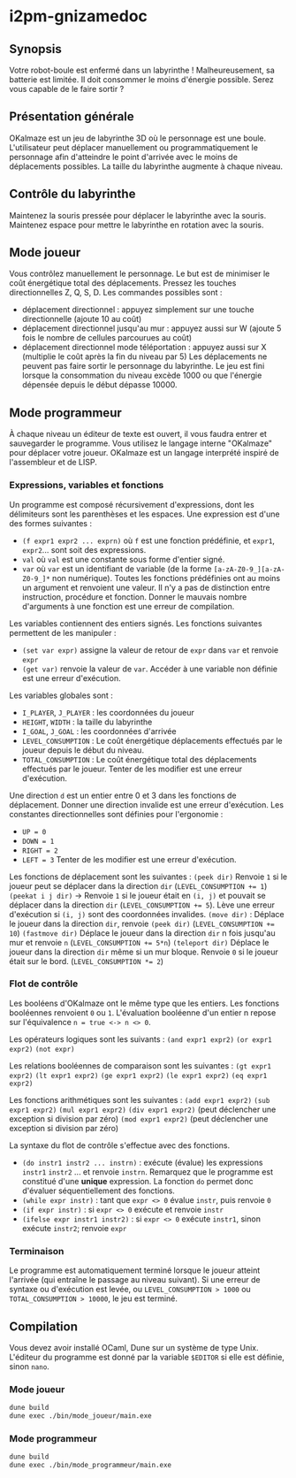 # i2pm-gnizamedoc

## Synopsis
Votre robot-boule est enfermé dans un labyrinthe ! Malheureusement, sa batterie est limitée.
Il doit consommer le moins d'énergie possible. Serez vous capable de le faire sortir ?

## Présentation générale
OKalmaze est un jeu de labyrinthe 3D où le personnage est une boule.
L'utilisateur peut déplacer manuellement ou programmatiquement le personnage
afin d'atteindre le point d'arrivée avec le moins de déplacements possibles.
La taille du labyrinthe augmente à chaque niveau.


## Contrôle du labyrinthe
Maintenez la souris pressée pour déplacer le labyrinthe avec la souris.
Maintenez espace pour mettre le labyrinthe en rotation avec la souris.

## Mode joueur
Vous contrôlez manuellement le personnage.
Le but est de minimiser le coût énergétique total des déplacements.
Pressez les touches directionnelles Z, Q, S, D.
Les commandes possibles sont :
- déplacement directionnel : appuyez simplement sur une touche directionnelle (ajoute 10 au coût)
- déplacement directionnel jusqu'au mur : appuyez aussi sur W (ajoute 5 fois le nombre de cellules parcourues au coût)
- déplacement directionnel mode téléportation : appuyez aussi sur X (multiplie le coût après la fin du niveau par 5)
Les déplacements ne peuvent pas faire sortir le personnage du labyrinthe.
Le jeu est fini lorsque la consommation du niveau excède 1000 ou que l'énergie dépensée depuis le début dépasse 10000.

## Mode programmeur
À chaque niveau un éditeur de texte est ouvert, il vous faudra entrer et sauvegarder le programme.
Vous utilisez le langage interne "OKalmaze" pour déplacer votre joueur.
OKalmaze est un langage interprété inspiré de l'assembleur et de LISP.

### Expressions, variables et fonctions

Un programme est composé récursivement d'expressions, dont les délimiteurs sont les parenthèses et les espaces.
Une expression est d'une des formes suivantes :
- `(f expr1 expr2 ... exprn)` où `f` est une fonction prédéfinie, et `expr1`, `expr2`... sont soit des expressions.
- `val` où `val` est une constante sous forme d'entier signé.
- `var` où `var` est un identifiant de variable (de la forme `[a-zA-Z0-9_][a-zA-Z0-9_]*` non numérique).
Toutes les fonctions prédéfinies ont au moins un argument et renvoient une valeur.
Il n'y a pas de distinction entre instruction, procédure et fonction.
Donner le mauvais nombre d'arguments à une fonction est une erreur de compilation.

Les variables contiennent des entiers signés. Les fonctions suivantes permettent de les manipuler :
- `(set var expr)` assigne la valeur de retour de `expr` dans `var` et renvoie `expr`
- `(get var)` renvoie la valeur de `var`. Accéder à une variable non définie est une erreur d'exécution.

Les variables globales sont :
- `I_PLAYER`, `J_PLAYER` : les coordonnées du joueur
- `HEIGHT`, `WIDTH` : la taille du labyrinthe
- `I_GOAL`, `J_GOAL` : les coordonnées d'arrivée
- `LEVEL_CONSUMPTION` : Le coût énergétique déplacements effectués par le joueur depuis le début du niveau.
- `TOTAL_CONSUMPTION` : Le coût énergétique total des déplacements effectués par le joueur.
Tenter de les modifier est une erreur d'exécution.

Une direction `d` est un entier entre 0 et 3 dans les fonctions de déplacement.
Donner une direction invalide est une erreur d'exécution.
Les constantes directionnelles sont définies pour l'ergonomie :
- `UP = 0`
- `DOWN = 1`
- `RIGHT = 2`
- `LEFT = 3`
Tenter de les modifier est une erreur d'exécution.

Les fonctions de déplacement sont les suivantes :
`(peek dir)` Renvoie `1` si le joueur peut se déplacer dans la direction `dir` (`LEVEL_CONSUMPTION += 1`)
`(peekat i j dir)` -> Renvoie `1` si le joueur était en `(i, j)` et pouvait se déplacer dans la direction `dir` (`LEVEL_CONSUMPTION += 5`). Lève une erreur d'exécution si `(i, j)` sont des coordonnées invalides.
`(move dir)` : Déplace le joueur dans la direction `dir`, renvoie `(peek dir)` (`LEVEL_CONSUMPTION += 10`)
`(fastmove dir)` Déplace le joueur dans la direction `dir` n fois jusqu'au mur et renvoie `n` (`LEVEL_CONSUMPTION += 5*n`)
`(teleport dir)` Déplace le joueur dans la direction `dir` même si un mur bloque. Renvoie `0` si le joueur était sur le bord. (`LEVEL_CONSUMPTION *= 2`)

### Flot de contrôle

Les booléens d'OKalmaze ont le même type que les entiers.
Les fonctions booléennes renvoient `0` ou `1`.
L'évaluation booléenne d'un entier n repose sur l'équivalence `n = true <-> n <> 0`.

Les opérateurs logiques sont les suivants :
`(and expr1 expr2)`
`(or expr1 expr2)`
`(not expr)`

Les relations booléennes de comparaison sont les suivantes :
`(gt expr1 expr2)`
`(lt expr1 expr2)`
`(ge expr1 expr2)`
`(le expr1 expr2)`
`(eq expr1 expr2)`

Les fonctions arithmétiques sont les suivantes :
`(add expr1 expr2)`
`(sub expr1 expr2)`
`(mul expr1 expr2)`
`(div expr1 expr2)` (peut déclencher une exception si division par zéro)
`(mod expr1 expr2)` (peut déclencher une exception si division par zéro)

La syntaxe du flot de contrôle s'effectue avec des fonctions.
- `(do instr1 instr2 ... instrn)` : exécute (évalue) les expressions `instr1` `instr2` ... et renvoie `instrn`.
  Remarquez que le programme est constitué d'une **unique** expression. La fonction `do` permet donc
  d'évaluer séquentiellement des fonctions.
- `(while expr instr)` : tant que `expr <> 0` évalue `instr`, puis renvoie `0`
- `(if expr instr)` : si `expr <> 0` exécute et renvoie `instr`
- `(ifelse expr instr1 instr2)` : si `expr <> 0` exécute `instr1`, sinon exécute `instr2`; renvoie `expr`

### Terminaison

Le programme est automatiquement terminé lorsque le joueur atteint l'arrivée (qui entraîne le passage au niveau suivant).
Si une erreur de syntaxe ou d'exécution est levée, ou `LEVEL_CONSUMPTION > 1000` ou `TOTAL_CONSUMPTION > 10000`,
le jeu est terminé.


## Compilation
Vous devez avoir installé OCaml, Dune sur un système de type Unix.
L'éditeur du programme est donné par la variable `$EDITOR` si elle est définie, sinon `nano`.
### Mode joueur
```bash
dune build
dune exec ./bin/mode_joueur/main.exe
```
### Mode programmeur
```bash
dune build
dune exec ./bin/mode_programmeur/main.exe
```